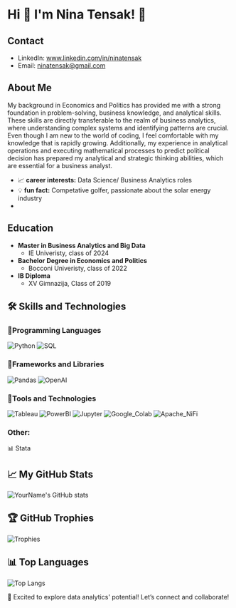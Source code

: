 # Hi 👋 I'm Nina Tensak! 🌸

## Contact
- LinkedIn: www.linkedin.com/in/ninatensak
- Email: ninatensak@gmail.com
  
## About Me
My background in Economics and Politics has provided me with a strong foundation in problem-solving, business knowledge, and analytical skills. These skills are directly transferable to the realm of business analytics, where understanding complex systems and identifying patterns are crucial. Even though I am new to the world of coding, I feel comfortable with my knowledge that is rapidly growing. Additionally, my experience in analytical operations and executing mathematical processes to predict political decision has prepared my analytical and strategic thinking abilities, which are essential for a business analyst.

- 📈 **career interests:** Data Science/ Business Analytics roles
- 💡 **fun fact:** Competative golfer, passionate about the solar energy industry
- 
## Education
- **Master in Business Analytics and Big Data**
  - IE Univeristy, class of 2024
- **Bachelor Degree in Economics and Politics**
  - Bocconi Univeristy, class of 2022
- **IB Diploma**
  - XV Gimnazija, Class of 2019

## 🛠️ Skills and Technologies

### 🚀Programming Languages
![Python](https://img.shields.io/badge/Python-3776AB?style=flat-square&logo=python&logoColor=white)
![SQL](https://img.shields.io/badge/SQL-4479A1?style=flat-square&logo=mysql&logoColor=white)

### 🚀Frameworks and Libraries
![Pandas](https://img.shields.io/badge/Pandas-150458?style=flat-square&logo=pandas&logoColor=white)
![OpenAI](https://img.shields.io/badge/OpenAI-000000?style=flat-square&logo=openai&logoColor=white)

### 🚀Tools and Technologies
![Tableau](https://img.shields.io/badge/Tableau-E97627?style=flat-square&logo=tableau&logoColor=white)
![PowerBI](https://img.shields.io/badge/Power_BI-F2C811?style=flat-square&logo=powerbi&logoColor=black)
![Jupyter](https://img.shields.io/badge/Jupyter-F37626?style=flat-square&logo=jupyter&logoColor=white)
![Google_Colab](https://img.shields.io/badge/Google_Colab-F9AB00?style=flat&logo=googlecolab&color=525252)
![Apache_NiFi](https://img.shields.io/badge/Apache_NiFi-017CEE?style=flat&logo=apachenifi&logoColor=white)

### Other:
📊 Stata

## 📈 My GitHub Stats

![YourName's GitHub stats](https://github-readme-stats.vercel.app/api?username=yourusername&show_icons=true&theme=radical)

## 🏆 GitHub Trophies

![Trophies](https://github-profile-trophy.vercel.app/?username=yourusername&theme=onedark)

## 📊 Top Languages

![Top Langs](https://github-readme-stats.vercel.app/api/top-langs/?username=yourusername&layout=compact&theme=radical)

🤝 Excited to explore data analytics' potential! Let’s connect and collaborate!


